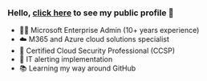 ### Hello, [click here](https://robchantler.github.io/) to see my public profile 👋

- 👨‍💻 Microsoft Enterprise Admin (10+ years experience)
- ☁️ M365 and Azure cloud solutions specialist
- 🔐 Certified Cloud Security Professional (CCSP)
- 🚨 IT alerting implementation
- 📚 Learning my way around GitHub
